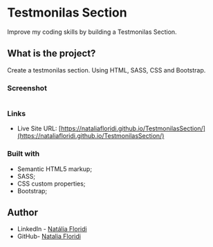 # Testmonilas Section

Improve my coding skills by building a Testmonilas Section. 

## What is the project?

Create a testmonilas section. Using HTML, SASS, CSS and Bootstrap.

### Screenshot

![]()

### Links

- Live Site URL: [https://nataliafloridi.github.io/TestmonilasSection/](https://nataliafloridi.github.io/TestmonilasSection/)

### Built with

- Semantic HTML5 markup;
- SASS;
- CSS custom properties;
- Bootstrap;

## Author

- LinkedIn - [Natália Floridi](https://www.linkedin.com/in/natalia-floridi/)
- GitHub- [Natalia Floridi](https://github.com/NataliaFloridi/)

